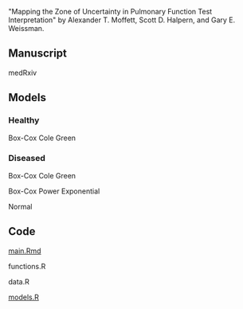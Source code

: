 "Mapping the Zone of Uncertainty in Pulmonary Function Test Interpretation" by Alexander T. Moffett, Scott D. Halpern, and Gary E. Weissman.

## Manuscript

medRxiv

## Models

### Healthy

Box-Cox Cole Green

### Diseased

Box-Cox Cole Green

Box-Cox Power Exponential

Normal

## Code

[main.Rmd](main.Rmd)

functions.R

data.R

[models.R](models.R)
